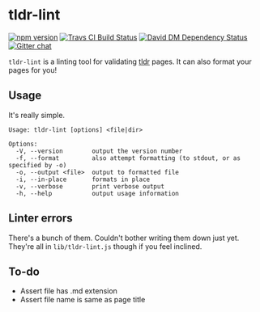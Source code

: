 # tldr-lint

[![npm version][npm-image]][npm-url]
[![Travs CI Build Status][travis-image]][travis-url]
[![David DM Dependency Status][dep-image]][dep-url]
[![Gitter chat][gitter-image]][gitter-url]

`tldr-lint` is a linting tool for validating [tldr](https://github.com/tldr-pages/tldr) pages.
It can also format your pages for you!


## Usage

It's really simple.

```
Usage: tldr-lint [options] <file|dir>

Options:
  -V, --version        output the version number
  -f, --format         also attempt formatting (to stdout, or as specified by -o)
  -o, --output <file>  output to formatted file
  -i, --in-place       formats in place
  -v, --verbose        print verbose output
  -h, --help           output usage information
```


## Linter errors

There's a bunch of them. Couldn't bother writing them down just yet.
They're all in `lib/tldr-lint.js` though if you feel inclined.

## To-do

- Assert file has .md extension
- Assert file name is same as page title

[npm-url]: https://www.npmjs.com/package/tldr-lint
[npm-image]: https://img.shields.io/npm/v/tldr-lint.svg

[travis-url]: https://travis-ci.org/tldr-pages/tldr-lint
[travis-image]: https://travis-ci.org/tldr-pages/tldr-lint.svg?branch=master

[dep-url]: https://david-dm.org/tldr-pages/tldr-lint
[dep-image]: https://david-dm.org/tldr-pages/tldr-lint.svg?theme=shields.io

[dev-dep-url]: https://david-dm.org/tldr-pages/tldr-lint#info=devDependencies
[dev-dep-image]: https://david-dm.org/tldr-pages/tldr-lint/dev-status.svg?theme=shields.io

[gitter-url]: https://gitter.im/tldr-pages/tldr
[gitter-image]: https://badges.gitter.im/tldr-pages/tldr.png
